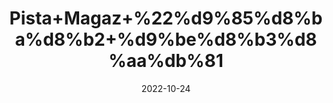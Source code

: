---
title: 'Pista+Magaz+%22%d9%85%d8%ba%d8%b2+%d9%be%d8%b3%d8%aa%db%81'
date: '2022-10-24' 
metatag: '' 
inventory: '0' 
draft: false 
# meta description 
shortDescripton: 'Unshelled+Pistachio%22++Pistachios+are+bursting+with+the+fiber%2c+minerals%2c+and+unsaturated+fat+that+can+help+keep+your+blood+sugar%2c+blood+pressure%2c+and+cholesterol+in+check.+Their+fiber+and+protein+can+make+you+feel+fuller+for+longer.+This+fiber+can+also+have+a+positive+effect+on+your+gut+by+aiding+%22good%22+bacteria.'
description: 'Dry+Fruit+%da%88%d8%b1%d8%a7%d8%a6%db%8c+%d9%81%d8%b1%d9%88%d8%aa'
longdescription: ''
featured: True
# product Price
price: '1500.0'
# Product Short Description
shortDescription: 'Unshelled+Pistachio%22++Pistachios+are+bursting+with+the+fiber%2c+minerals%2c+and+unsaturated+fat+that+can+help+keep+your+blood+sugar%2c+blood+pressure%2c+and+cholesterol+in+check.+Their+fiber+and+protein+can+make+you+feel+fuller+for+longer.+This+fiber+can+also+have+a+positive+effect+on+your+gut+by+aiding+%22good%22+bacteria.'
productID: '73B6DA7E-082D-ED11-9968-005056B3A416'
type: 'products'
category: 'Dry+Fruit+%da%88%d8%b1%d8%a7%d8%a6%db%8c+%d9%81%d8%b1%d9%88%d8%aa' 
thumnailproduct: 'https://eraconnect.blob.core.windows.net/product-images/aminsaddiquidawakhana/73B6DA7E-082D-ED11-9968-005056B3A416.webp' 
images:
  - image: 'https://eraconnect.blob.core.windows.net/product-images/aminsaddiquidawakhana/73B6DA7E-082D-ED11-9968-005056B3A416.webp'  
Variants:
---